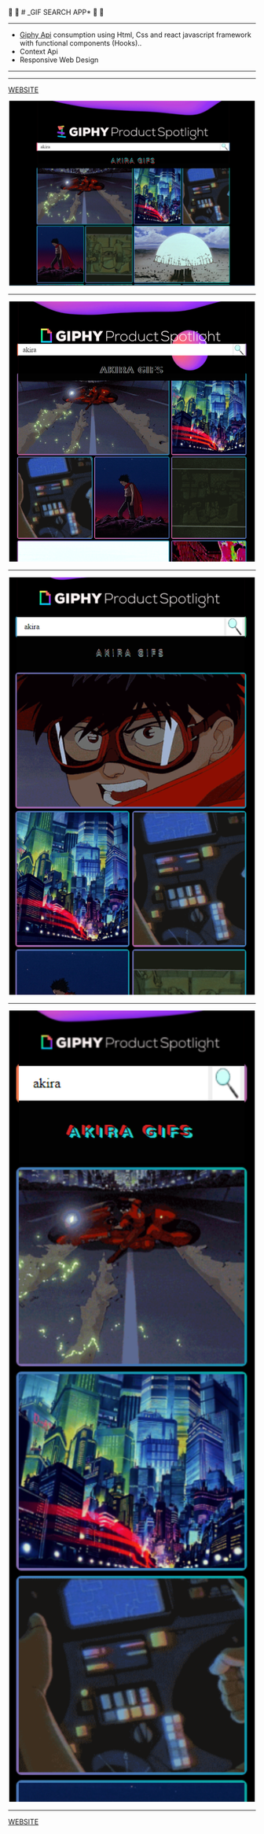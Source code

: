 :small_blue_diamond: :small_red_triangle_down: # \_GIF SEARCH APP* :small_red_triangle_down: :small_blue_diamond:

---

-  [Giphy Api](https://developers.giphy.com/ "Giphy Api") consumption using Html, Css and react javascript framework with functional components (Hooks)..
-   Context Api
-   Responsive Web Design

---

---

[WEBSITE](http://localhost:3000/ 'WEBSITE')

<p align="center">
  <img width="500" src="./src/readmeImages/screenshot1.PNG">
</p>

---

<p align="center">
  <img width="500" src="./src/readmeImages/screenshot2.PNG">
</p>

---

<p align="center">
  <img width="500" src="./src/readmeImages/screenshot3.PNG">
</p>

---

<p align="center">
  <img width="500" src="./src/readmeImages/screenshot4.PNG">
</p>

---

[WEBSITE](http://localhost:3000/ 'WEBSITE')
